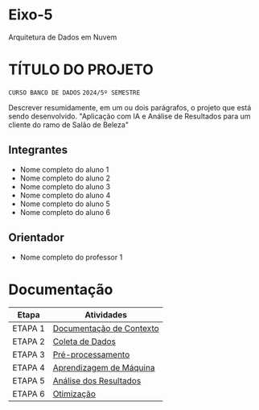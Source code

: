 # Eixo-5
Arquitetura de Dados em Nuvem

# TÍTULO DO PROJETO
`CURSO BANCO DE DADOS`
`2024/5º SEMESTRE`

Descrever resumidamente, em um ou dois parágrafos, o projeto que está sendo desenvolvido.
"Aplicação com IA e Análise de Resultados para um cliente do ramo de Salão de Beleza"

## Integrantes
* Nome completo do aluno 1
* Nome completo do aluno 2
* Nome completo do aluno 3
* Nome completo do aluno 4
* Nome completo do aluno 5
* Nome completo do aluno 6

## Orientador
* Nome completo do professor 1

# Documentação

| Etapa         | Atividades |
|  :----:   | ----------- |
| ETAPA 1        |[Documentação de Contexto](projeto/inicio_do_projeto.md) |
| ETAPA 2        |[Coleta de Dados](projeto/coleta_dados.md) |
| ETAPA 3        |[Pré-processamento](projeto/pre_processamento.md) |
| ETAPA 4        |[Aprendizagem de Máquina](projeto/aprendizado_maquina_rev.md)|
| ETAPA 5        |[Análise dos Resultados](projeto/analise_resultados.md) |
| ETAPA 6        |[Otimização](projeto/Otimizacao.md) |
